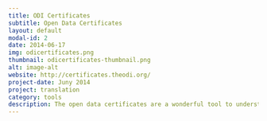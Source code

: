 ```yaml
---
title: ODI Certificates
subtitle: Open Data Certificates
layout: default
modal-id: 2
date: 2014-06-17
img: odicertificates.png
thumbnail: odicertificates-thumbnail.png
alt: image-alt
website: http://certificates.theodi.org/
project-date: Juny 2014
project: translation
category: tools
description: The open data certificates are a wonderful tool to understand the quality of its open data. Our work has been in the Italian translation and its legal adaptation.
---
```


